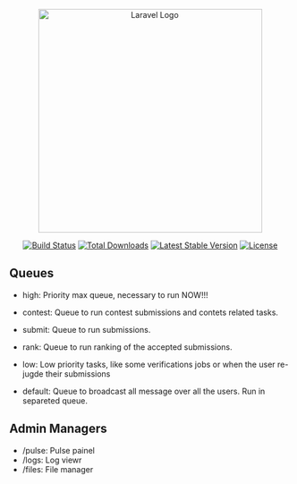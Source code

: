 <p align="center"><a href="https://laravel.com" target="_blank"><img src="https://raw.githubusercontent.com/laravel/art/master/logo-lockup/5%20SVG/2%20CMYK/1%20Full%20Color/laravel-logolockup-cmyk-red.svg" width="400" alt="Laravel Logo"></a></p>

<p align="center">
<a href="https://github.com/laravel/framework/actions"><img src="https://github.com/laravel/framework/workflows/tests/badge.svg" alt="Build Status"></a>
<a href="https://packagist.org/packages/laravel/framework"><img src="https://img.shields.io/packagist/dt/laravel/framework" alt="Total Downloads"></a>
<a href="https://packagist.org/packages/laravel/framework"><img src="https://img.shields.io/packagist/v/laravel/framework" alt="Latest Stable Version"></a>
<a href="https://packagist.org/packages/laravel/framework"><img src="https://img.shields.io/packagist/l/laravel/framework" alt="License"></a>
</p>

## Queues 

 - high: Priority max queue, necessary to run NOW!!!
 - contest: Queue to run contest submissions and contets related tasks.
 - submit: Queue to run submissions.
 - rank: Queue to run ranking of the accepted submissions.
 - low: Low priority tasks, like some verifications jobs or when the user re-jugde their submissions
  

 - default: Queue to broadcast all message over all the users. Run in separeted queue.

## Admin Managers

 - /pulse: Pulse painel
 - /logs: Log viewr
 - /files: File manager